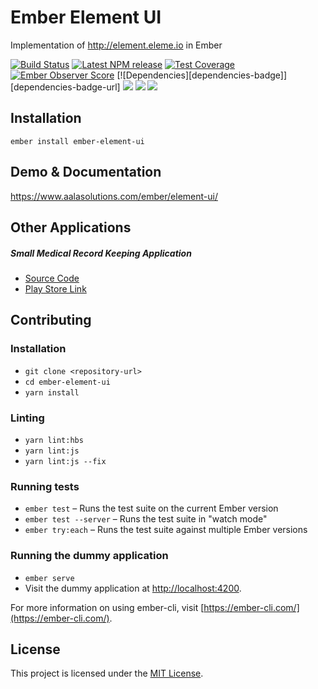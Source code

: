 Ember Element UI
==============================================================================

Implementation of http://element.eleme.io in Ember

[![Build Status](https://travis-ci.org/aalasolutions/ember-element-ui.svg?branch=master)](https://travis-ci.org/aalasolutions/ember-element-ui)
[![Latest NPM release][npm-badge]][npm-badge-url]
[![Test Coverage][coveralls-badge]][coveralls-badge-url]
[![Ember Observer Score][ember-observer-badge]][ember-observer-badge-url]
[![Dependencies][dependencies-badge]][dependencies-badge-url] 
![](https://img.shields.io/npm/dm/ember-element-ui.svg)
![](https://img.shields.io/bundlephobia/min/ember-element-ui.svg)
![](https://img.shields.io/github/last-commit/aalasolutions/ember-element-ui.svg)

[npm-badge]: https://img.shields.io/npm/v/ember-element-ui.svg
[npm-badge-url]: https://www.npmjs.com/package/ember-element-ui
[coveralls-badge]: https://coveralls.io/repos/github/aalasolutions/ember-element-ui/badge.svg?branch=master
[coveralls-badge-url]: https://coveralls.io/github/aalasolutions/ember-element-ui?branch=master
[ember-observer-badge]: http://emberobserver.com/badges/ember-element-ui.svg
[ember-observer-badge-url]: http://emberobserver.com/addons/ember-element-ui


Installation
------------------------------------------------------------------------------

```
ember install ember-element-ui
```

Demo & Documentation
------------------------------------------------------------------------------
https://www.aalasolutions.com/ember/element-ui/

Other Applications
------------------------------------------------------------------------------
##### Small Medical Record Keeping Application 
- [Source Code](https://github.com/aalasolutions/ember-medical-inventory)
- [Play Store Link](https://play.google.com/store/apps/details?id=com.aalasolutions.medicine.inventory)




Contributing
------------------------------------------------------------------------------

### Installation

* `git clone <repository-url>`
* `cd ember-element-ui`
* `yarn install`

### Linting

* `yarn lint:hbs`
* `yarn lint:js`
* `yarn lint:js --fix`

### Running tests

* `ember test` – Runs the test suite on the current Ember version
* `ember test --server` – Runs the test suite in "watch mode"
* `ember try:each` – Runs the test suite against multiple Ember versions

### Running the dummy application

* `ember serve`
* Visit the dummy application at [http://localhost:4200](http://localhost:4200).

For more information on using ember-cli, visit [https://ember-cli.com/](https://ember-cli.com/).

License
------------------------------------------------------------------------------

This project is licensed under the [MIT License](LICENSE.md).
